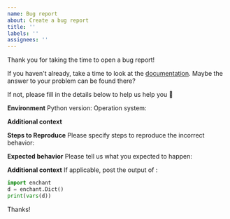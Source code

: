 ```yaml
---
name: Bug report
about: Create a bug report
title: ''
labels: ''
assignees: ''
---
```


Thank you for taking the time to open a bug report!

If you haven't already, take a time to look at the [documentation](https://pyenchant.github.io/pyenchant/). Maybe the answer to your problem can be found there?

If not, please fill in the details below to help us help you 🙂

**Environment**
Python version:
Operation system:

**Additional context**

**Steps to Reproduce**
Please specify steps to reproduce the incorrect behavior:

**Expected behavior**
Please tell us what you expected to happen:

**Additional context**
If applicable, post the output of :

```python
import enchant
d = enchant.Dict()
print(vars(d))
```

Thanks!
